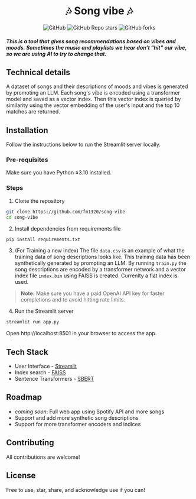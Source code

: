 <h1 align="center">
🎶 Song vibe 🎶
</h1>

<div id="top" align="center">

![GitHub](https://img.shields.io/github/license/fm1320/song-vibe?link=https%3A%2F%2Fgithub.com%2Ffm1320%2Fsong-vibe%2Fblob%2Fmain%2FLICENSE)
![GitHub Repo stars](https://img.shields.io/github/stars/fm1320/song-vibe?logo=github)
![GitHub forks](https://img.shields.io/github/forks/fm1320/song-vibe?logo=github)


</div>

#### *This is a tool that gives song recommendations based on vibes and moods. Sometimes the music and playlists we hear don't "hit" our vibe, so we are using AI to try to change that.*

## Technical details 

A dataset of songs and their descriptions of moods and vibes is generated by promoting an LLM. 
Each song's vibe is encoded using a transformer model and saved as a vector index. 
Then this vector index is queried by similarity using the vector embedding of the user's input and the top 10 matches are returned.

## Installation

Follow the instructions below to run the Streamlit server locally.

### Pre-requisites

Make sure you have Python ≥3.10 installed.

### Steps

1. Clone the repository

```bash
git clone https://github.com/fm1320/song-vibe
cd song-vibe
```

2. Install dependencies from requirements file

```bash
pip install requirements.txt
```

3. (For Training a new index) The file  `data.csv` is an example of what the training data of song descriptions looks like. This training data has been synthetically generated by prompting an LLM.
   By running `train.py` the song descriptions are encoded by a transformer network and a vector index file `index.bin` using FAISS is created. Currenlty a flat index is used.

> **Note:** Make sure you have a paid OpenAI API key for faster completions and to avoid hitting rate limits.

4. Run the Streamlit server

```bash
streamlit run app.py
```
Open http://localhost:8501 in your browser to access the app.

## Tech Stack

- User Interface - [Streamlit](https://streamlit.io/)
- Index search - [FAISS](https://github.com/facebookresearch/faiss)
- Sentence Transformers - [SBERT](https://www.sbert.net/)

## Roadmap


- *coming soon*: Full web app using Spotify API and more songs
- Support and add more synthetic song descriptions 
- Support for more transformer encoders and indices

## Contributing

All contributions are welcome!

## License

Free to use, star, share, and acknowledge use if you can!
